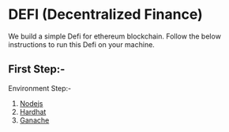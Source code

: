 # DEFI (Decentralized Finance)

We build a simple Defi for ethereum blockchain. Follow the below instructions to run this Defi on your machine.

## First Step:-
Environment Step:- 
1. [Nodejs](https://nodejs.org/en)
2. [Hardhat](https://hardhat.org/hardhat-runner/docs/getting-started#installation)
3. [Ganache](https://trufflesuite.com/ganache/)
